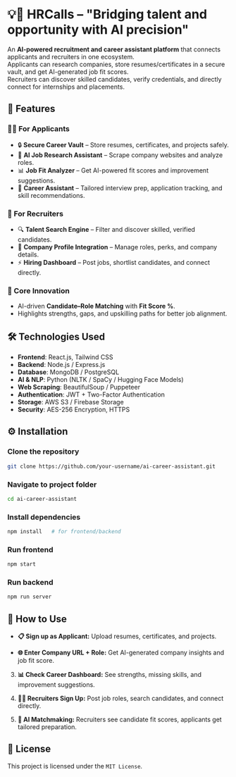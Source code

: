 # 💡💼 HRCalls – "Bridging talent and opportunity with AI precision"

An **AI-powered recruitment and career assistant platform** that connects applicants and recruiters in one ecosystem.  
Applicants can research companies, store resumes/certificates in a secure vault, and get AI-generated job fit scores.  
Recruiters can discover skilled candidates, verify credentials, and directly connect for internships and placements.  

## 🌟 Features  

### 👨‍🎓 For Applicants  
- 🔒 **Secure Career Vault** – Store resumes, certificates, and projects safely.  
- 🤖 **AI Job Research Assistant** – Scrape company websites and analyze roles.  
- 📊 **Job Fit Analyzer** – Get AI-powered fit scores and improvement suggestions.  
- 🎯 **Career Assistant** – Tailored interview prep, application tracking, and skill recommendations.  

### 🏢 For Recruiters  
- 🔍 **Talent Search Engine** – Filter and discover skilled, verified candidates.  
- 📌 **Company Profile Integration** – Manage roles, perks, and company details.  
- ⚡ **Hiring Dashboard** – Post jobs, shortlist candidates, and connect directly.  

### 🤝 Core Innovation  
- AI-driven **Candidate–Role Matching** with **Fit Score %**.  
- Highlights strengths, gaps, and upskilling paths for better job alignment.  

## 🛠️ Technologies Used  

- **Frontend**: React.js, Tailwind CSS  
- **Backend**: Node.js / Express.js  
- **Database**: MongoDB / PostgreSQL  
- **AI & NLP**: Python (NLTK / SpaCy / Hugging Face Models)  
- **Web Scraping**: BeautifulSoup / Puppeteer  
- **Authentication**: JWT + Two-Factor Authentication  
- **Storage**: AWS S3 / Firebase Storage  
- **Security**: AES-256 Encryption, HTTPS  

## ⚙️ Installation  

### Clone the repository
```bash
git clone https://github.com/your-username/ai-career-assistant.git
```
### Navigate to project folder
```bash
cd ai-career-assistant
```
### Install dependencies
```bash
npm install   # for frontend/backend
```
### Run frontend
```bash
npm start
```
### Run backend
```bash
npm run server
```
## 🚀 How to Use

- **📋 Sign up as Applicant:** Upload resumes, certificates, and projects.

- **🌐 Enter Company URL + Role:** Get AI-generated company insights and job fit score.

3. **📊 Check Career Dashboard:** See strengths, missing skills, and improvement suggestions.

4. **👩‍💼 Recruiters Sign Up:** Post job roles, search candidates, and connect directly.

5. **🤖 AI Matchmaking:** Recruiters see candidate fit scores, applicants get tailored preparation.

## 📜 License
This project is licensed under the `MIT License`.
